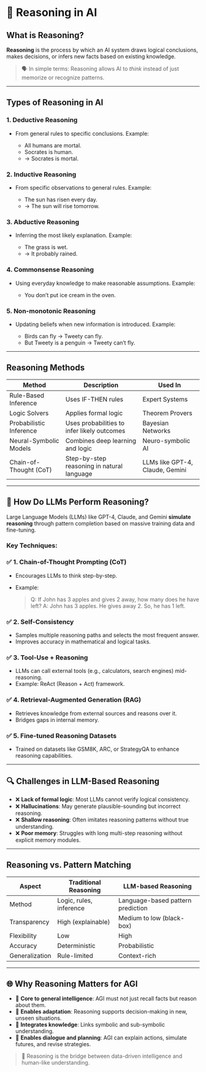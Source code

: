 # 🧠 Reasoning in AI

## What is Reasoning?

**Reasoning** is the process by which an AI system draws logical conclusions, makes decisions, or infers new facts based on existing knowledge.

> 🗣️ In simple terms: Reasoning allows AI to *think* instead of just memorize or recognize patterns.

---

## Types of Reasoning in AI

### 1. **Deductive Reasoning**

* From general rules to specific conclusions.
  Example:

  * All humans are mortal.
  * Socrates is human.
  * → Socrates is mortal.

### 2. **Inductive Reasoning**

* From specific observations to general rules.
  Example:

  * The sun has risen every day.
  * → The sun will rise tomorrow.

### 3. **Abductive Reasoning**

* Inferring the most likely explanation.
  Example:

  * The grass is wet.
  * → It probably rained.

### 4. **Commonsense Reasoning**

* Using everyday knowledge to make reasonable assumptions.
  Example:

  * You don’t put ice cream in the oven.

### 5. **Non-monotonic Reasoning**

* Updating beliefs when new information is introduced.
  Example:

  * Birds can fly → Tweety can fly.
  * But Tweety is a penguin → Tweety can’t fly.

---

## Reasoning Methods

| Method                  | Description                                 | Used In                         |
| ----------------------- | ------------------------------------------- | ------------------------------- |
| Rule-Based Inference    | Uses IF-THEN rules                          | Expert Systems                  |
| Logic Solvers           | Applies formal logic                        | Theorem Provers                 |
| Probabilistic Inference | Uses probabilities to infer likely outcomes | Bayesian Networks               |
| Neural-Symbolic Models  | Combines deep learning and logic            | Neuro-symbolic AI               |
| Chain-of-Thought (CoT)  | Step-by-step reasoning in natural language  | LLMs like GPT-4, Claude, Gemini |

---

## 🧠 How Do LLMs Perform Reasoning?

Large Language Models (LLMs) like GPT-4, Claude, and Gemini **simulate reasoning** through pattern completion based on massive training data and fine-tuning.

### Key Techniques:

### ✅ 1. **Chain-of-Thought Prompting (CoT)**

* Encourages LLMs to think step-by-step.
* Example:

  > Q: If John has 3 apples and gives 2 away, how many does he have left?
  > A: John has 3 apples. He gives away 2. So, he has 1 left.

### ✅ 2. **Self-Consistency**

* Samples multiple reasoning paths and selects the most frequent answer.
* Improves accuracy in mathematical and logical tasks.

### ✅ 3. **Tool-Use + Reasoning**

* LLMs can call external tools (e.g., calculators, search engines) mid-reasoning.
* Example: ReAct (Reason + Act) framework.

### ✅ 4. **Retrieval-Augmented Generation (RAG)**

* Retrieves knowledge from external sources and reasons over it.
* Bridges gaps in internal memory.

### ✅ 5. **Fine-tuned Reasoning Datasets**

* Trained on datasets like GSM8K, ARC, or StrategyQA to enhance reasoning capabilities.

---

## 🔍 Challenges in LLM-Based Reasoning

* ❌ **Lack of formal logic**: Most LLMs cannot verify logical consistency.
* ❌ **Hallucinations**: May generate plausible-sounding but incorrect reasoning.
* ❌ **Shallow reasoning**: Often imitates reasoning patterns without true understanding.
* ❌ **Poor memory**: Struggles with long multi-step reasoning without explicit memory modules.

---

## Reasoning vs. Pattern Matching

| Aspect         | Traditional Reasoning   | LLM-based Reasoning               |
| -------------- | ----------------------- | --------------------------------- |
| Method         | Logic, rules, inference | Language-based pattern prediction |
| Transparency   | High (explainable)      | Medium to low (black-box)         |
| Flexibility    | Low                     | High                              |
| Accuracy       | Deterministic           | Probabilistic                     |
| Generalization | Rule-limited            | Context-rich                      |

---

## 🌐 Why Reasoning Matters for AGI

* 🧠 **Core to general intelligence**: AGI must not just recall facts but reason about them.
* 🔁 **Enables adaptation**: Reasoning supports decision-making in new, unseen situations.
* 🧩 **Integrates knowledge**: Links symbolic and sub-symbolic understanding.
* 💬 **Enables dialogue and planning**: AGI can explain actions, simulate futures, and revise strategies.

> 🚀 Reasoning is the bridge between data-driven intelligence and human-like understanding.
